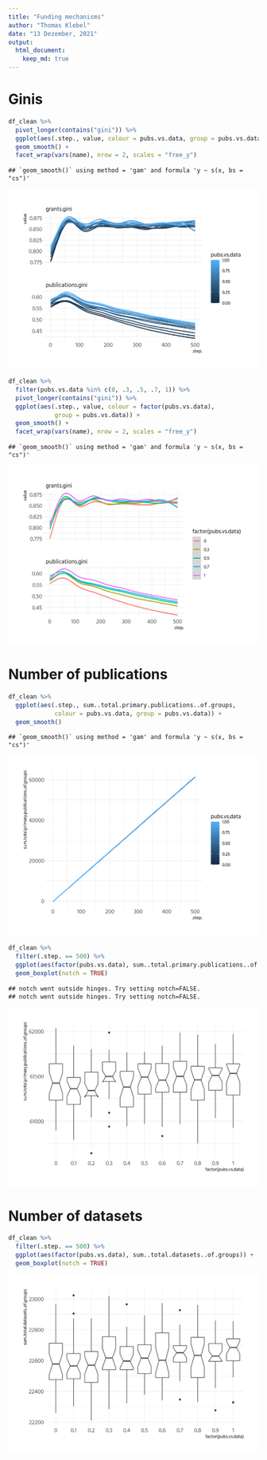 ```yaml
---
title: "Funding mechanisms"
author: "Thomas Klebel"
date: "13 Dezember, 2021"
output: 
  html_document:
    keep_md: true
---
```





# Ginis

```r
df_clean %>% 
  pivot_longer(contains("gini")) %>% 
  ggplot(aes(.step., value, colour = pubs.vs.data, group = pubs.vs.data)) +
  geom_smooth() +
  facet_wrap(vars(name), nrow = 2, scales = "free_y")
```

```
## `geom_smooth()` using method = 'gam' and formula 'y ~ s(x, bs = "cs")'
```

![](06-funding-mechanisms_files/figure-html/ginis-1.png)<!-- -->


```r
df_clean %>% 
  filter(pubs.vs.data %in% c(0, .3, .5, .7, 1)) %>% 
  pivot_longer(contains("gini")) %>% 
  ggplot(aes(.step., value, colour = factor(pubs.vs.data),
             group = pubs.vs.data)) +
  geom_smooth() +
  facet_wrap(vars(name), nrow = 2, scales = "free_y")
```

```
## `geom_smooth()` using method = 'gam' and formula 'y ~ s(x, bs = "cs")'
```

![](06-funding-mechanisms_files/figure-html/gini-groups-1.png)<!-- -->


# Number of publications

```r
df_clean %>% 
  ggplot(aes(.step., sum..total.primary.publications..of.groups,
             colour = pubs.vs.data, group = pubs.vs.data)) +
  geom_smooth()
```

```
## `geom_smooth()` using method = 'gam' and formula 'y ~ s(x, bs = "cs")'
```

![](06-funding-mechanisms_files/figure-html/publications-1.png)<!-- -->


```r
df_clean %>% 
  filter(.step. == 500) %>% 
  ggplot(aes(factor(pubs.vs.data), sum..total.primary.publications..of.groups)) +
  geom_boxplot(notch = TRUE)
```

```
## notch went outside hinges. Try setting notch=FALSE.
## notch went outside hinges. Try setting notch=FALSE.
```

![](06-funding-mechanisms_files/figure-html/publications-end-1.png)<!-- -->


# Number of datasets

```r
df_clean %>% 
  filter(.step. == 500) %>% 
  ggplot(aes(factor(pubs.vs.data), sum..total.datasets..of.groups)) +
  geom_boxplot(notch = TRUE)
```

![](06-funding-mechanisms_files/figure-html/datasets-1.png)<!-- -->
